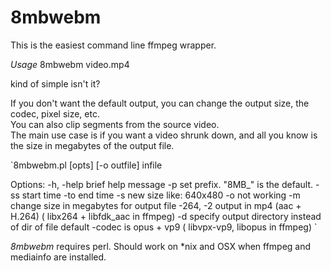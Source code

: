 # 8mbwebm
This is the easiest command line ffmpeg wrapper.

*Usage* 
8mbwebm video.mp4

kind of simple isn't it? 

If you don't want the default output, you can change the output size, the codec, pixel size, etc.    
You can also clip segments from the source video.    
The main use case is if you want a video shrunk down, and all you know is the size in megabytes of the output file.


`8mbwebm.pl [opts] [-o outfile] infile

 Options:
   -h, -help            brief help message
   -p			set prefix. "8MB_" is the default.
   -ss 			start time
   -to 			end time
   -s			new size like: 640x480
   -o 			not working
   -m 			change size in megabytes for output file
   -264, -2 		output in mp4 (aac + H.264) 
  			     ( libx264 + libfdk_aac in ffmpeg) 
   -d 			specify output directory instead of dir of file
default -codec is opus + vp9  ( libvpx-vp9, libopus in ffmpeg) `

*8mbwebm* requires perl.  Should work on \*nix and OSX when ffmpeg and mediainfo are installed.
